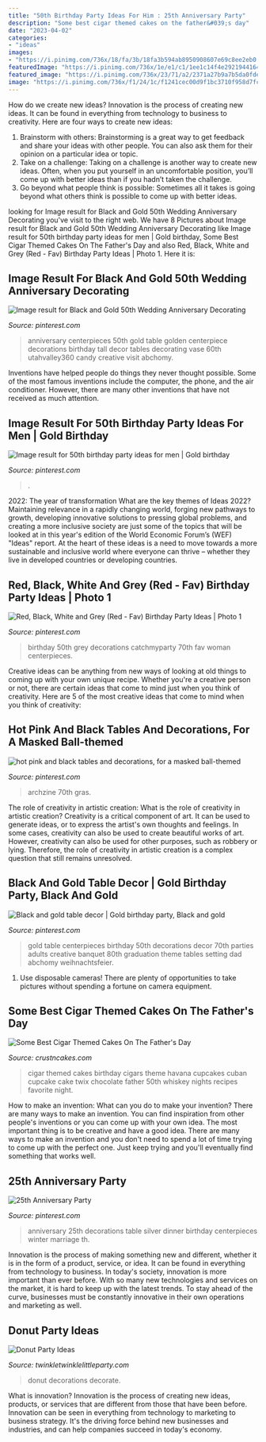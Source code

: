 ```yaml
---
title: "50th Birthday Party Ideas For Him : 25th Anniversary Party"
description: "Some best cigar themed cakes on the father&#039;s day"
date: "2023-04-02"
categories:
- "ideas"
images:
- "https://i.pinimg.com/736x/18/fa/3b/18fa3b594ab8950908607e69c8ee2eb0.jpg"
featuredImage: "https://i.pinimg.com/736x/1e/e1/c1/1ee1c14f4e292194416400debaf21990.jpg"
featured_image: "https://i.pinimg.com/736x/23/71/a2/2371a27b9a7b5da0fde7b1899075255f--th-birthday-party-birthday-ideas.jpg"
image: "https://i.pinimg.com/736x/f1/24/1c/f1241cec00d9f1bc3710f958d7fc5e2f.jpg"
---
```



How do we create new ideas?
Innovation is the process of creating new ideas. It can be found in everything from technology to business to creativity. Here are four ways to create new ideas:

1. Brainstorm with others: Brainstorming is a great way to get feedback and share your ideas with other people. You can also ask them for their opinion on a particular idea or topic.
2. Take on a challenge: Taking on a challenge is another way to create new ideas. Often, when you put yourself in an uncomfortable position, you’ll come up with better ideas than if you hadn’t taken the challenge.
3. Go beyond what people think is possible: Sometimes all it takes is going beyond what others think is possible to come up with better ideas.

	

		
looking for Image result for Black and Gold 50th Wedding Anniversary Decorating you've visit to the right web. We have 8 Pictures about Image result for Black and Gold 50th Wedding Anniversary Decorating like Image result for 50th birthday party ideas for men | Gold birthday, Some Best Cigar Themed Cakes On The Father&#039;s Day and also Red, Black, White and Grey (Red - Fav) Birthday Party Ideas | Photo 1. Here it is:
		
    
## Image Result For Black And Gold 50th Wedding Anniversary Decorating

<img loading=lazy src="https://i.pinimg.com/736x/50/0d/1e/500d1e056f8bbf06ce6e97646a840631.jpg" onerror="this.onerror=null;this.src='https://tse3.mm.bing.net/th?id=OIP.2oJITe56c6sRZF_5TMykNwAAAA&amp;pid=15.1';" alt="Image result for Black and Gold 50th Wedding Anniversary Decorating">

_Source: pinterest.com_

>anniversary centerpieces 50th gold table golden centerpiece decorations birthday tall decor tables decorating vase 60th utahvalley360 candy creative visit abchomy. 

	

Inventions have helped people do things they never thought possible. Some of the most famous inventions include the computer, the phone, and the air conditioner. However, there are many other inventions that have not received as much attention.

    
## Image Result For 50th Birthday Party Ideas For Men | Gold Birthday

<img loading=lazy src="https://i.pinimg.com/736x/18/fa/3b/18fa3b594ab8950908607e69c8ee2eb0.jpg" onerror="this.onerror=null;this.src='https://tse3.mm.bing.net/th?id=OIP.xAXkI8vKA65Zhi2DLJBBogHaKJ&amp;pid=15.1';" alt="Image result for 50th birthday party ideas for men | Gold birthday">

_Source: pinterest.com_

>. 

	

2022: The year of transformation
What are the key themes of Ideas 2022? Maintaining relevance in a rapidly changing world, forging new pathways to growth, developing innovative solutions to pressing global problems, and creating a more inclusive society are just some of the topics that will be looked at in this year's edition of the World Economic Forum’s (WEF) "Ideas" report. At the heart of these ideas is a need to move towards a more sustainable and inclusive world where everyone can thrive – whether they live in developed countries or developing countries.

    
## Red, Black, White And Grey (Red - Fav) Birthday Party Ideas | Photo 1

<img loading=lazy src="https://i.pinimg.com/736x/23/71/a2/2371a27b9a7b5da0fde7b1899075255f--th-birthday-party-birthday-ideas.jpg" onerror="this.onerror=null;this.src='https://tse2.mm.bing.net/th?id=OIP.7ImqxKVw1ift8yh27sjG5gHaNJ&amp;pid=15.1';" alt="Red, Black, White and Grey (Red - Fav) Birthday Party Ideas | Photo 1">

_Source: pinterest.com_

>birthday 50th grey decorations catchmyparty 70th fav woman centerpieces. 

	

Creative ideas can be anything from new ways of looking at old things to coming up with your own unique recipe. Whether you're a creative person or not, there are certain ideas that come to mind just when you think of creativity. Here are 5 of the most creative ideas that come to mind when you think of creativity: 

    
## Hot Pink And Black Tables And Decorations, For A Masked Ball-themed

<img loading=lazy src="https://i.pinimg.com/736x/f1/24/1c/f1241cec00d9f1bc3710f958d7fc5e2f.jpg" onerror="this.onerror=null;this.src='https://tse2.mm.bing.net/th?id=OIP.wmlQJJEqgipKTUwq8TYa9wHaJ3&amp;pid=15.1';" alt="hot pink and black tables and decorations, for a masked ball-themed">

_Source: pinterest.com_

>archzine 70th gras. 

	

The role of creativity in artistic creation: What is the role of creativity in artistic creation?
Creativity is a critical component of art. It can be used to generate ideas, or to express the artist's own thoughts and feelings. In some cases, creativity can also be used to create beautiful works of art. However, creativity can also be used for other purposes, such as robbery or lying. Therefore, the role of creativity in artistic creation is a complex question that still remains unresolved.

    
## Black And Gold Table Decor | Gold Birthday Party, Black And Gold

<img loading=lazy src="https://i.pinimg.com/736x/1e/e1/c1/1ee1c14f4e292194416400debaf21990.jpg" onerror="this.onerror=null;this.src='https://tse1.mm.bing.net/th?id=OIP.gDXe130S0U9yOpcCY2GxtwHaNK&amp;pid=15.1';" alt="Black and gold table decor | Gold birthday party, Black and gold">

_Source: pinterest.com_

>gold table centerpieces birthday 50th decorations decor 70th parties adults creative banquet 80th graduation theme tables setting dad abchomy weihnachtsfeier. 

	

1. Use disposable cameras! There are plenty of opportunities to take pictures without spending a fortune on camera equipment.

    
## Some Best Cigar Themed Cakes On The Father&#039;s Day

<img loading=lazy src="http://www.crustncakes.com/blog/wp-content/uploads/2017/06/bfd8e2df0b8430f48551c7141362e84f-1024x768.jpg" onerror="this.onerror=null;this.src='https://tse3.mm.bing.net/th?id=OIP.goijBQun03ZVMI_tz5JAvQHaFj&amp;pid=15.1';" alt="Some Best Cigar Themed Cakes On The Father&#039;s Day">

_Source: crustncakes.com_

>cigar themed cakes birthday cigars theme havana cupcakes cuban cupcake cake twix chocolate father 50th whiskey nights recipes favorite night. 

	

How to make an invention: What can you do to make your invention?
There are many ways to make an invention. You can find inspiration from other people's inventions or you can come up with your own idea. The most important thing is to be creative and have a good idea. There are many ways to make an invention and you don't need to spend a lot of time trying to come up with the perfect one. Just keep trying and you'll eventually find something that works well.

    
## 25th Anniversary Party

<img loading=lazy src="https://i.pinimg.com/736x/5d/5f/60/5d5f6063fcc3fef34198ddc97c63f834--th-anniversary-parties-silver-anniversary.jpg" onerror="this.onerror=null;this.src='https://tse1.mm.bing.net/th?id=OIP.ax0bawhFALa-68yyo_cvwQHaLH&amp;pid=15.1';" alt="25th Anniversary Party">

_Source: pinterest.com_

>anniversary 25th decorations table silver dinner birthday centerpieces winter marriage th. 

	

Innovation is the process of making something new and different, whether it is in the form of a product, service, or idea. It can be found in everything from technology to business. In today's society, innovation is more important than ever before. With so many new technologies and services on the market, it is hard to keep up with the latest trends. To stay ahead of the curve, businesses must be constantly innovative in their own operations and marketing as well.

    
## Donut Party Ideas

<img loading=lazy src="http://www.twinkletwinklelittleparty.com/wp-content/uploads/2015/06/DSC_0931.jpg" onerror="this.onerror=null;this.src='https://tse2.mm.bing.net/th?id=OIP.5rZPs17TM6Tbms1PARgbLgHaLH&amp;pid=15.1';" alt="Donut Party Ideas">

_Source: twinkletwinklelittleparty.com_

>donut decorations decorate. 

	

What is innovation?
Innovation is the process of creating new ideas, products, or services that are different from those that have been before. Innovation can be seen in everything from technology to marketing to business strategy. It's the driving force behind new businesses and industries, and can help companies succeed in today's economy.

